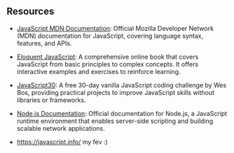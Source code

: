 

## Resources

- [JavaScript MDN Documentation](https://developer.mozilla.org/en-US/docs/Web/JavaScript): Official Mozilla Developer Network (MDN) documentation for JavaScript, covering language syntax, features, and APIs.
  
- [Eloquent JavaScript](https://eloquentjavascript.net/): A comprehensive online book that covers JavaScript from basic principles to complex concepts. It offers interactive examples and exercises to reinforce learning.

- [JavaScript30](https://javascript30.com/): A free 30-day vanilla JavaScript coding challenge by Wes Bos, providing practical projects to improve JavaScript skills without libraries or frameworks.

- [Node.js Documentation](https://nodejs.org/en/docs/): Official documentation for Node.js, a JavaScript runtime environment that enables server-side scripting and building scalable network applications.

- https://javascript.info/  my fev :)
